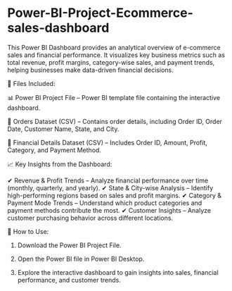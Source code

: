 # Power-BI-Project-Ecommerce-sales-dashboard

This Power BI Dashboard provides an analytical overview of e-commerce sales and financial performance. It visualizes key business metrics such as total revenue, profit margins, category-wise sales, 
and payment trends, helping businesses make data-driven financial decisions.


📂 Files Included:

📊 Power BI Project File – Power BI template file containing the interactive dashboard.

📄 Orders Dataset (CSV) – Contains order details, including Order ID, Order Date, Customer Name, State, and City.

📄 Financial Details Dataset (CSV) – Includes Order ID, Amount, Profit, Category, and Payment Method.


📈 Key Insights from the Dashboard:

✔ Revenue & Profit Trends – Analyze financial performance over time (monthly, quarterly, and yearly).
✔ State & City-wise Analysis – Identify high-performing regions based on sales and profit margins.
✔ Category & Payment Mode Trends – Understand which product categories and payment methods contribute the most.
✔ Customer Insights – Analyze customer purchasing behavior across different locations.

🔧 How to Use:

1. Download the Power BI Project File.


2. Open the Power BI file in Power BI Desktop.


5. Explore the interactive dashboard to gain insights into sales, financial performance, and customer trends.
